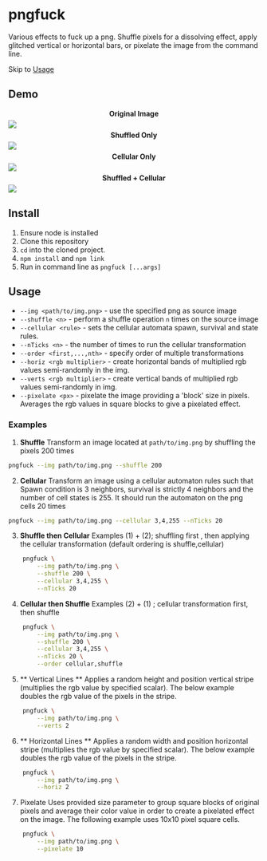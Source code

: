 # pngfuck
Various effects to fuck up a png. Shuffle pixels for a dissolving effect, apply glitched vertical or horizontal bars, or pixelate the image from the command line. 


Skip to [Usage](#usage)

## Demo
<div style="display: grid; grid-template-columns: repeat(1,1fr); gap: 5px; font-weight: bold; text-align: center; " >
    <span>Original Image</span>
    <img src ="https://firebasestorage.googleapis.com/v0/b/storeshit.appspot.com/o/fuckpng%2Fgti.png?alt=media&token=dd8869d0-769b-42b6-829d-088e0e54ab11">
    <span>Shuffled Only</span>
    <img src ="https://firebasestorage.googleapis.com/v0/b/storeshit.appspot.com/o/fuckpng%2Fexample_shuffle.png?alt=media&token=9c836053-3d5b-4d09-a396-6374a0bd2a8e">
    <span>Cellular Only</span>
    <img src ="https://firebasestorage.googleapis.com/v0/b/storeshit.appspot.com/o/fuckpng%2Fexample_cellular.png?alt=media&token=9a93f958-47e7-4536-9795-9f88e3d3f923">
    <span>Shuffled + Cellular </span>
    <img src ="https://firebasestorage.googleapis.com/v0/b/storeshit.appspot.com/o/fuckpng%2Fexample_both.png?alt=media&token=fae893f0-43c6-4350-bfd7-5ddb8c04770d">
</div>



## Install 
1. Ensure node is installed
2. Clone this repository
3. `cd` into the cloned project. 
4. `npm install` and `npm link`
5. Run in command line as `pngfuck [...args]`

## Usage
* `--img <path/to/img.png>` - use the specified png as source image
* `--shuffle <n>` - perform a shuffle operation `n` times on the source image
* `--cellular <rule>` - sets the cellular automata spawn, survival and state rules. 
* `--nTicks <n>` - the number of times to run the cellular transformation
* `--order <first,...,nth>` - specify order of multiple transformations
* `--horiz <rgb multiplier>` - create horizontal bands of multiplied rgb values semi-randomly in the img. 
* `--verts <rgb multiplier>` - create vertical bands of multiplied rgb values semi-randomly in img. 
* `--pixelate <px>` - pixelate the image providing a 'block' size in pixels. Averages the rgb values in square blocks to give a pixelated effect.

### Examples
1. **Shuffle**
Transform an image located at `path/to/img.png` by shuffling the pixels 200 times 
```bash
pngfuck --img path/to/img.png --shuffle 200 
```

2. **Cellular**
Transform an image using a cellular automaton rules such that Spawn condition is 3 neighbors, survival is strictly 4 neighbors and the number of cell states is 255. It should run the automaton on the png cells 20 times
```bash
pngfuck --img path/to/img.png --cellular 3,4,255 --nTicks 20 
```


3. **Shuffle then Cellular** 
Examples (1) + (2);  shuffling first , then applying the cellular transformation (default ordering is shuffle,cellular)
```bash
    pngfuck \
        --img path/to/img.png \
        --shuffle 200 \
        --cellular 3,4,255 \
        --nTicks 20 
```

4. **Cellular then Shuffle**
Examples (2) + (1) ; cellular transformation first, then shuffle
```bash
    pngfuck \
        --img path/to/img.png \
        --shuffle 200 \
        --cellular 3,4,255 \
        --nTicks 20 \
        --order cellular,shuffle
```

5. ** Vertical Lines **
Applies a random height and position vertical stripe (multiplies the rgb value by specified scalar). The below example doubles the rgb value of the pixels in the stripe. 
```bash
    pngfuck \
        --img path/to/img.png \
        --verts 2

```

6. ** Horizontal Lines **
Applies a random width and position horizontal stripe (multiplies the rgb value by specified scalar). The below example doubles the rgb value of the pixels in the stripe. 
```bash
    pngfuck \
        --img path/to/img.png \
        --horiz 2

```

7. Pixelate 
Uses provided size parameter to group square blocks of original pixels and average their color value in order to create a pixelated effect on the image. The following example uses 10x10 pixel square cells.  
```bash
    pngfuck \
        --img path/to/img.png \
        --pixelate 10
```
